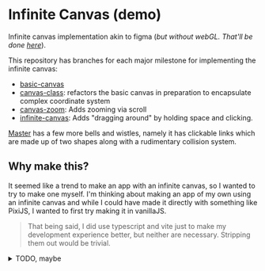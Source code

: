 # Infinite Canvas (demo)
Infinite canvas implementation akin to figma (_but without webGL. That'll be done [here](https://github.com/metruzanca/infinite-canvas-webgl)_).


This repository has branches for each major milestone for implementing the infinite canvas:
- [basic-canvas](https://github.com/metruzanca/infinite-canvas/tree/basic-canvas)
- [canvas-class](https://github.com/metruzanca/infinite-canvas/tree/canvas-class): refactors the basic canvas in preparation to encapsulate complex coordinate system
- [canvas-zoom](https://github.com/metruzanca/infinite-canvas/tree/canvas-zoom): Adds zooming via scroll
- [infinite-canvas](https://github.com/metruzanca/infinite-canvas/tree/infinite-canvas): Adds "dragging around" by holding space and clicking.


[Master](https://github.com/metruzanca/infinite-canvas/tree/master) has a few more bells and wistles, namely it has clickable links which are made up of two shapes along with a rudimentary collision system.


## Why make this?
It seemed like a trend to make an app with an infinite canvas, so I wanted to try to make one myself. I'm thinking about making an app of my own using an infinite canvas and while I could have made it directly with something like PixiJS, I wanted to first try making it in vanillaJS.

> That being said, I did use typescript and vite just to make my development experience better, but neither are necessary. Stripping them out would be trivial.

<details>
<summary>TODO, maybe</summary>

- [ ] Occlusion culling?
- [ ] [Text highlighting](https://gist.github.com/smagch/3270ff7b5e62c0dbfebea3464fbcab5a)?
</details>

